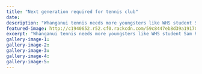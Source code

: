 ```yaml
---
title: "Next generation required for tennis club"
date: 
description: "Whanganui tennis needs more youngsters like WHS student Sam Russell to fill the shoes of talented players who have moved on..."
featured-image: http://c1940652.r52.cf0.rackcdn.com/59c8447eb8d39a191700018c/Sam-Russell-chron-23-sept.jpg
excerpt: "Whanganui tennis needs more youngsters like WHS student Sam Russell to fill the shoes of talented players who have moved on."
gallery-image-1: 
gallery-image-2: 
gallery-image-3: 
gallery-image-4: 
gallery-image-5: 
---
```

